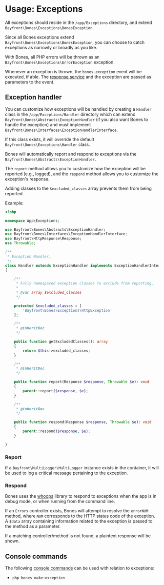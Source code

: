# Usage: Exceptions

All exceptions should reside in the `/app/Exceptions` directory, and extend `Bayfront\Bones\Exceptions\BonesException`.

Since all Bones exceptions extend `Bayfront\Bones\Exceptions\BonesException`, you can choose to catch exceptions 
as narrowly or broadly as you like.

With Bones, all PHP errors will be thrown as an `Bayfront\Bones\Exceptions\ErrorException` exception.

Whenever an exception is thrown, the `bones.exception` event will be executed, if able.
The [response service](../services/response.md) and the exception are passed as parameters to the event.

## Exception handler

You can customize how exceptions will be handled by creating a `Handler` class in the `/app/Exceptions/Handler`
directory which can extend `Bayfront\Bones\Abstracts\ExceptionHandler` (if you also want Bones to handle the exception)
and must implement `Bayfront\Bones\Interfaces\ExceptionHandlerInterface`.

If this class exists, it will override the default `Bayfront\Bones\Exceptions\Handler` class.

Bones will automatically report and respond to exceptions via the `Bayfront\Bones\Abstracts\ExceptionHandler`.

The `report` method allows you to customize how the exception will be reported (e.g., logged),
and the `respond` method allows you to customize the exception's response.

Adding classes to the `$excluded_classes` array prevents them from being reported.

Example:

```php
<?php

namespace App\Exceptions;

use Bayfront\Bones\Abstracts\ExceptionHandler;
use Bayfront\Bones\Interfaces\ExceptionHandlerInterface;
use Bayfront\HttpResponse\Response;
use Throwable;

/**
 * Exception Handler.
 */
class Handler extends ExceptionHandler implements ExceptionHandlerInterface
{

    /**
     * Fully namespaced exception classes to exclude from reporting.
     *
     * @var array $excluded_classes
     */

    protected $excluded_classes = [
        'Bayfront\Bones\Exceptions\HttpException'
    ];

    /**
     * @inheritDoc
     */

    public function getExcludedClasses(): array
    {
        return $this->excluded_classes;
    }

    /**
     * @inheritDoc
     */

    public function report(Response $response, Throwable $e): void
    {
        parent::report($response, $e);
    }

    /**
     * @inheritDoc
     */

    public function respond(Response $response, Throwable $e): void
    {
        parent::respond($response, $e);
    }

}
```

### Report

If a `Bayfront\MultiLogger\MultiLogger` instance exists in the container, it will be used to log a critical message 
pertaining to the exception.

### Respond

Bones uses the [whoops](https://github.com/filp/whoops) library to respond to exceptions when the app is in debug mode, 
or when running from the command line.

If an `Errors` controller exists, Bones will attempt to resolve the `errorNUM` method, where `NUM` corresponds 
to the HTTP status code of the exception. A `$data` array containing information related to the exception 
is passed to the method as a parameter.

If a matching controller/method is not found, a plaintext response will be shown.

## Console commands

The following [console commands](console.md) can be used with relation to exceptions:

- `php bones make:exception`